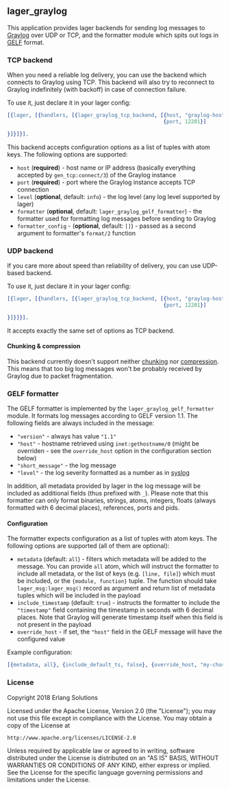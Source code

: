 ## lager_graylog

This application provides lager backends for sending log messages to [Graylog](https://www.graylog.org/)
over UDP or TCP, and the formatter module which spits out logs in [GELF](http://docs.graylog.org/en/stable/pages/gelf.html)
format.

### TCP backend

When you need a reliable log delivery, you can use the backend which connects to Graylog using TCP.
This backend will also try to reconnect to Graylog indefinitely (with backoff) in case of connection
failure.

To use it, just declare it in your lager config:

```erlang
[{lager, [{handlers, [{lager_graylog_tcp_backend, [{host, "graylog-hostname"},
                                                   {port, 12201}]

}]}]}].
```

This backend accepts configuration options as a list of tuples with atom keys. The following
options are supported:

* `host` (**required**) - host name or IP address (basically everything accepted by `gen_tcp:connect/3`)
   of the Graylog instance
* `port` (**required**) - port where the Graylog instance accepts TCP connection
* `level` (**optional**, default: `info`) - the log level (any log level supported by lager)
* `formatter` (**optional**, default: `lager_graylog_gelf_formatter`) - the formatter used for
  formatting log messages before sending to Graylog
* `formatter_config` - (**optional**, default: `[]`) - passed as a second argument to formatter's
  `format/2` function

### UDP backend

If you care more about speed than reliability of delivery, you can use UDP-based backend.

To use it, just declare it in your lager config:

```erlang
[{lager, [{handlers, [{lager_graylog_tcp_backend, [{host, "graylog-hostname"},
                                                   {port, 12201}]

}]}]}].
```

It accepts exactly the same set of options as TCP backend.

#### Chunking & compression

This backend currently doesn't support neither [chunking](http://docs.graylog.org/en/2.4/pages/gelf.html#chunking)
nor [compression](http://docs.graylog.org/en/2.4/pages/gelf.html#compression). This means that too
big log messages won't be probably received by Graylog due to packet fragmentation.

### GELF formatter

The GELF formatter is implemented by the `lager_graylog_gelf_formatter` module. It formats log
messages according to GELF version 1.1. The following fields are always included in the message:

* `"version"` - always has value `"1.1"`
* `"host"` - hostname retrieved using `inet:gethostname/0` (might be overriden - see the
  `override_host` option in the configuration section below)
* `"short_message"` - the log message
* `"level"` - the log severity formatted as a number as in [syslog](https://en.wikipedia.org/wiki/Syslog#Severity_level)

In addition, all metadata provided by lager in the log message will be included as additional fields
(thus prefixed with `_`). Please note that this formatter can only format binaries, strings, atoms,
integers, floats (always formatted with 6 decimal places), references, ports and pids.

#### Configuration

The formatter expects configuration as a list of tuples with atom keys. The following options are
supported (all of them are optional):
* `metadata` (default: `all`) - filters which metadata will be added to the message. You can provide
  `all` atom, which will instruct the formatter to include all metadata, or the list of keys
  (e.g. `[line, file]`) which must be included, or the `{module, function}` tuple. The function
  should take `lager_msg:lager_msg()` record as argument and return list of metadata tuples which
  will be included in the payload
* `include_timestamp` (default: `true`) - instructs the formatter to include the `"timestamp"` field
  containing the timestamp in seconds with 6 decimal places. Note that Graylog will generate timestamp
  itself when this field is not present in the payload
* `override_host` - if set, the `"host"` field in the GELF message will have the configured value

Example configuration:

```erlang
[{metadata, all}, {include_default_ts, false}, {override_host, "my-chosen-hostname"}]
```

### License

Copyright 2018 Erlang Solutions

Licensed under the Apache License, Version 2.0 (the "License");
you may not use this file except in compliance with the License.
You may obtain a copy of the License at

    http://www.apache.org/licenses/LICENSE-2.0

Unless required by applicable law or agreed to in writing, software
distributed under the License is distributed on an "AS IS" BASIS,
WITHOUT WARRANTIES OR CONDITIONS OF ANY KIND, either express or implied.
See the License for the specific language governing permissions and
limitations under the License.
